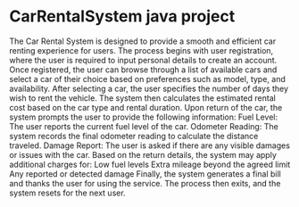 # CarRentalSystem java project

The Car Rental System is designed to provide a smooth and efficient car renting experience for users. The process begins with user registration, where the user is required to input personal details to create an account. Once registered, the user can browse through a list of available cars and select a car of their choice based on preferences such as model, type, and availability.
After selecting a car, the user specifies the number of days they wish to rent the vehicle. The system then calculates the estimated rental cost based on the car type and rental duration.
Upon return of the car, the system prompts the user to provide the following information:
Fuel Level: The user reports the current fuel level of the car.
Odometer Reading: The system records the final odometer reading to calculate the distance traveled.
Damage Report: The user is asked if there are any visible damages or issues with the car.
Based on the return details, the system may apply additional charges for:
Low fuel levels
Extra mileage beyond the agreed limit
Any reported or detected damage
Finally, the system generates a final bill and thanks the user for using the service. The process then exits, and the system resets for the next user.

